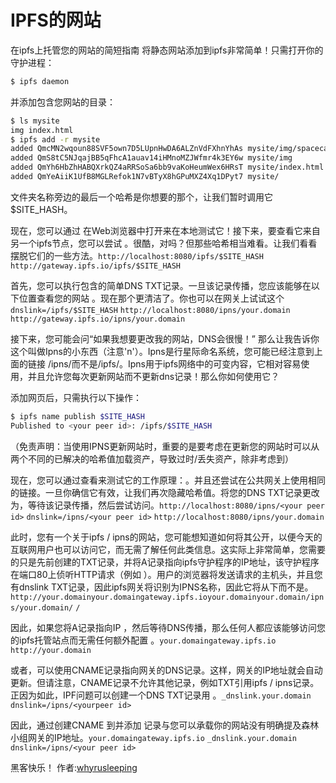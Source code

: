 # IPFS的网站
在ipfs上托管您的网站的简短指南
将静态网站添加到ipfs非常简单！只需打开你的守护进程：
```sh
$ ipfs daemon
```
并添加包含您网站的目录：
```sh
$ ls mysite
img index.html
$ ipfs add -r mysite
added QmcMN2wqoun88SVF5own7D5LUpnHwDA6ALZnVdFXhnYhAs mysite/img/spacecat.jpg
added QmS8tC5NJqajBB5qFhcA1auav14iHMnoMZJWfmr4k3EY6w mysite/img
added QmYh6HbZhHABQXrkQZ4aRRSoSa6bb9vaKoHeumWex6HRsT mysite/index.html
added QmYeAiiK1UfB8MGLRefok1N7vBTyX8hGPuMXZ4Xq1DPyt7 mysite/
```
文件夹名称旁边的最后一个哈希是你想要的那个，让我们暂时调用它 $SITE_HASH。

现在，您可以通过 在Web浏览器中打开来在本地测试它！接下来，要查看它来自另一个ipfs节点，您可以尝试 。很酷，对吗？但那些哈希相当难看。让我们看看摆脱它们的一些方法。`http://localhost:8080/ipfs/$SITE_HASH` `http://gateway.ipfs.io/ipfs/$SITE_HASH`

首先，您可以执行包含的简单DNS TXT记录。一旦该记录传播，您应该能够在以下位置查看您的网站 。现在那个更清洁了。你也可以在网关上试试这个`dnslink=/ipfs/$SITE_HASH` `http://localhost:8080/ipns/your.domain` `http://gateway.ipfs.io/ipns/your.domain`

接下来，您可能会问“如果我想要更改我的网站，DNS会很慢！” 那么让我告诉你这个叫做Ipns的小东西（注意'n'）。Ipns是行星际命名系统，您可能已经注意到上面的链接 /ipns/而不是/ipfs/。Ipns用于ipfs网络中的可变内容，它相对容易使用，并且允许您每次更新网站而不更新dns记录！那么你如何使用它？

添加网页后，只需执行以下操作：
```sh
$ ipfs name publish $SITE_HASH
Published to <your peer id>: /ipfs/$SITE_HASH
```
（免责声明：当使用IPNS更新网站时，重要的是要考虑在更新您的网站时可以从两个不同的已解决的哈希值加载资产，导致过时/丢失资产，除非考虑到）

现在，您可以通过查看来测试它的工作原理：。并且还尝试在公共网关上使用相同的链接。一旦你确信它有效，让我们再次隐藏哈希值。将您的DNS TXT记录更改为，等待该记录传播，然后尝试访问。`http://localhost:8080/ipns/<your peer id>` `dnslink=/ipns/<your peer id>` `http://localhost:8080/ipns/your.domain`

此时，您有一个关于ipfs / ipns的网站，您可能想知道如何将其公开，以便今天的互联网用户也可以访问它，而无需了解任何此类信息。这实际上非常简单，您需要的只是先前创建的TXT记录，并将A记录指向ipfs守护程序的IP地址，该守护程序在端口80上侦听HTTP请求（例如 ）。用户的浏览器将发送请求的主机头，并且您有dnslink TXT记录，因此ipfs网关将识别为IPNS名称，因此它将从下而不是。`http://your.domainyour.domaingateway.ipfs.ioyour.domainyour.domain/ipns/your.domain/` `/`

因此，如果您将A记录指向IP ，然后等待DNS传播，那么任何人都应该能够访问您的ipfs托管站点而无需任何额外配置 。`your.domaingateway.ipfs.io` `http://your.domain`

或者，可以使用CNAME记录指向网关的DNS记录。这样，网关的IP地址就会自动更新。但请注意，CNAME记录不允许其他记录，例如TXT引用ipfs / ipns记录。正因为如此，IPF问题可以创建一个DNS TXT记录用 。`_dnslink.your.domain` `dnslink=/ipns/<yourpeer id>`

因此，通过创建CNAME 到并添加 记录与您可以承载你的网站没有明确提及森林小组网关的IP地址。`your.domaingateway.ipfs.io` `_dnslink.your.domain` `dnslink=/ipns/<your peer id>`

黑客快乐！
作者:[whyrusleeping](https://github.com/whyrusleeping)